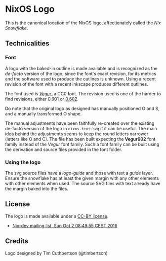 NixOS Logo
==========

This is the canonical location of the NixOS logo, affectionately called the
*Nix Snowflake*.

Technicalities
--------------

### Font

A logo with the baked-in outline is made available and is recognized as the
*de-facto* version of the logo, since the font's exact revision, for its
metrics and the software used to produce the outlines is unknown. Using a
recent revision of the font with a recent inkscape produces different outlines.

The font used is *[Vegur](http://dotcolon.net/font/vegur/)*, a CC0 font.
The revision used is one of the harder to find revisions, either 0.601 or [0.602](https://web.archive.org/web/20120828195558/http://www.dotcolon.net:80/font/?id=vegur).

Do note that the original logo as designed has manually positioned O and S, and
a manually transformed O shape.

The manual adjustments have been faithfully re-created over the existing
de-facto version of the logo in `nixos.text.svg` if it can be useful. The main
idea behind the adjustments seems to keep the round letters narrower (letters
like O and C). The file has been built expecting the **Vegur602** font family
instead of the *Vegur* font family. Such a font family can be built using the
derivation and source files provided in the font folder.

### Using the logo

The svg source files have a *logo-guide* and those with text a *guide* layer.
Ensure the snowflake has at least the given margin with any other elements with
other elements when used. The source SVG files with text already have the
margin baked into the files.

License
-------

The logo is made available under a [CC-BY license](https://creativecommons.org/licenses/by/4.0/).

 * [Nix-dev mailing list, Sun Oct 2 08:49:55 CEST 2016](https://nixos.org/nix-dev/2016-October/021876.html)

Credits
-------

Logo designed by Tim Cuthbertson (@timbertson)
